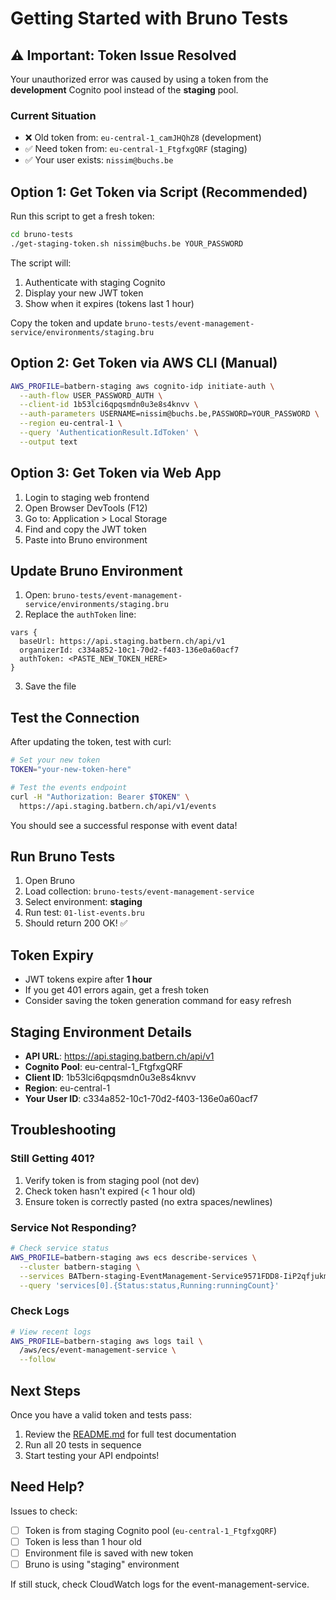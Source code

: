 # Getting Started with Bruno Tests

## ⚠️ Important: Token Issue Resolved

Your unauthorized error was caused by using a token from the **development** Cognito pool instead of the **staging** pool.

### Current Situation
- ❌ Old token from: `eu-central-1_camJHQhZ8` (development)
- ✅ Need token from: `eu-central-1_FtgfxgQRF` (staging)
- ✅ Your user exists: `nissim@buchs.be`

## Option 1: Get Token via Script (Recommended)

Run this script to get a fresh token:

```bash
cd bruno-tests
./get-staging-token.sh nissim@buchs.be YOUR_PASSWORD
```

The script will:
1. Authenticate with staging Cognito
2. Display your new JWT token
3. Show when it expires (tokens last 1 hour)

Copy the token and update `bruno-tests/event-management-service/environments/staging.bru`

## Option 2: Get Token via AWS CLI (Manual)

```bash
AWS_PROFILE=batbern-staging aws cognito-idp initiate-auth \
  --auth-flow USER_PASSWORD_AUTH \
  --client-id 1b53lci6qpqsmdn0u3e8s4knvv \
  --auth-parameters USERNAME=nissim@buchs.be,PASSWORD=YOUR_PASSWORD \
  --region eu-central-1 \
  --query 'AuthenticationResult.IdToken' \
  --output text
```

## Option 3: Get Token via Web App

1. Login to staging web frontend
2. Open Browser DevTools (F12)
3. Go to: Application > Local Storage
4. Find and copy the JWT token
5. Paste into Bruno environment

## Update Bruno Environment

1. Open: `bruno-tests/event-management-service/environments/staging.bru`
2. Replace the `authToken` line:

```
vars {
  baseUrl: https://api.staging.batbern.ch/api/v1
  organizerId: c334a852-10c1-70d2-f403-136e0a60acf7
  authToken: <PASTE_NEW_TOKEN_HERE>
}
```

3. Save the file

## Test the Connection

After updating the token, test with curl:

```bash
# Set your new token
TOKEN="your-new-token-here"

# Test the events endpoint
curl -H "Authorization: Bearer $TOKEN" \
  https://api.staging.batbern.ch/api/v1/events
```

You should see a successful response with event data!

## Run Bruno Tests

1. Open Bruno
2. Load collection: `bruno-tests/event-management-service`
3. Select environment: **staging**
4. Run test: `01-list-events.bru`
5. Should return 200 OK! ✅

## Token Expiry

- JWT tokens expire after **1 hour**
- If you get 401 errors again, get a fresh token
- Consider saving the token generation command for easy refresh

## Staging Environment Details

- **API URL**: https://api.staging.batbern.ch/api/v1
- **Cognito Pool**: eu-central-1_FtgfxgQRF
- **Client ID**: 1b53lci6qpqsmdn0u3e8s4knvv
- **Region**: eu-central-1
- **Your User ID**: c334a852-10c1-70d2-f403-136e0a60acf7

## Troubleshooting

### Still Getting 401?
1. Verify token is from staging pool (not dev)
2. Check token hasn't expired (< 1 hour old)
3. Ensure token is correctly pasted (no extra spaces/newlines)

### Service Not Responding?
```bash
# Check service status
AWS_PROFILE=batbern-staging aws ecs describe-services \
  --cluster batbern-staging \
  --services BATbern-staging-EventManagement-Service9571FDD8-IiP2qfjukm4s \
  --query 'services[0].{Status:status,Running:runningCount}'
```

### Check Logs
```bash
# View recent logs
AWS_PROFILE=batbern-staging aws logs tail \
  /aws/ecs/event-management-service \
  --follow
```

## Next Steps

Once you have a valid token and tests pass:
1. Review the [README.md](event-management-service/README.md) for full test documentation
2. Run all 20 tests in sequence
3. Start testing your API endpoints!

## Need Help?

Issues to check:
- [ ] Token is from staging Cognito pool (`eu-central-1_FtgfxgQRF`)
- [ ] Token is less than 1 hour old
- [ ] Environment file is saved with new token
- [ ] Bruno is using "staging" environment

If still stuck, check CloudWatch logs for the event-management-service.
